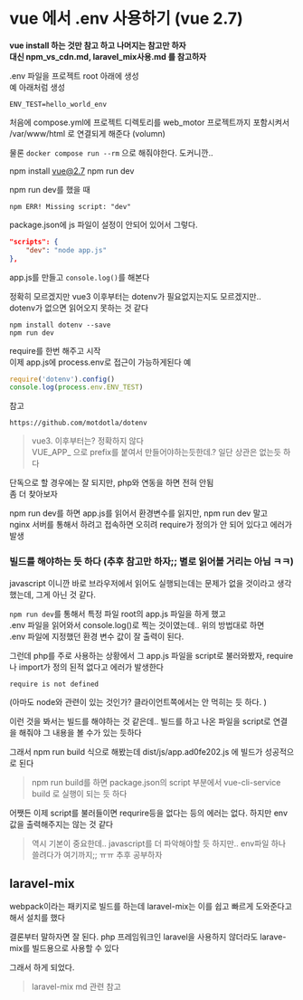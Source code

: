 # vue 에서 .env 사용하기  (vue 2.7)
**vue install 하는 것만 참고 하고 나머지는 참고만 하자**   
**대신 npm_vs_cdn.md, laravel_mix사용.md 를 참고하자**   

.env 파일을 프로젝트 root 아래에 생성  
예 아래처럼 생성
```
ENV_TEST=hello_world_env
```

처음에 compose.yml에 프로젝트 디렉토리를 web_motor 프로젝트까지 포함시켜서  /var/www/html 로 연결되게 해준다 (volumn)   

물론 `docker compose run --rm` 으로 해줘야한다. 도커니깐..

npm install vue@2.7
npm run dev

npm  run dev를 했을 때
```
npm ERR! Missing script: "dev"
```

package.json에 js 파일이 설정이 안되어 있어서 그렇다.   
```json
"scripts": {
    "dev": "node app.js"
},
```

app.js를 만들고 `console.log()`를 해본다   

정확히 모르겠지만 vue3 이후부터는 dotenv가 필요없지는지도 모르겠지만..  
dotenv가 없으면 읽어오지 못하는 것 같다   

```
npm install dotenv --save
npm run dev
```

require를 한번 해주고 시작   
이제 app.js에 process.env로 접근이 가능하게된다 
예

```js
require('dotenv').config()
console.log(process.env.ENV_TEST)
```

참고
```
https://github.com/motdotla/dotenv
```

> vue3. 이후부터는? 정확하지 않다   
VUE_APP_ 으로 prefix를 붙여서 만들어야하는듯한데.? 일단 상관은 없는듯 하다

단독으로 할 경우에는 잘 되지만, php와 연동을 하면 전혀 안됨   
좀 더 찾아보자

npm run dev를 하면 app.js를 읽어서 환경변수를 읽지만, npm run dev 말고  
nginx 서버를 통해서 하려고 접속하면 오히려 require가 정의가 안 되어 있다고 에러가 발생  



### 빌드를 해야하는 듯 하다 (추후 참고만 하자;; 별로 읽어볼 거리는 아님 ㅋㅋ)
javascript 이니깐 바로 브라우저에서 읽어도 실행되는데는 문제가 없을 것이라고 생각했는데, 그게 아닌 것 같다.   

`npm run dev`를 통해서 특정 파일 root의 app.js 파일을 하게 했고  
.env 파일을 읽어와서 console.log()로 찍는 것이였는데.. 위의 방법대로 하면   
.env 파일에 지정했던 환경 변수 값이 잘 출력이 된다.   

그런데 php를 주로 사용하는 상황에서 그 app.js 파일을 script로 불러와봤자, require 나 import가 정의 된적 없다고 에러가 발생한다   

```
require is not defined
```
(아마도 node와 관련이 있는 것인가? 클라이언트쪽에서는 안 먹히는 듯 하다. )

이런 것을 봐서는 빌드를 해야하는 것 같은데.. 빌드를 하고 나온 파일을 script로 연결을 해줘야 그 내용을 볼 수가 있는 듯하다 

그래서 npm run build 식으로 해봤는데  dist/js/app.ad0fe202.js  에 빌드가 성공적으로 된다  

> npm run build를 하면 package.json의 script 부분에서 vue-cli-service build 로 실행이 되는 듯 하다   

어쨋든 이제 script를 불러들이면 requrire등을 없다는 등의 에러는 없다. 하지만 env 값을 출력해주지는 않는 것 같다

> 역시 기본이 중요한데.. javascript를 더 파악해야할 듯 하지만.. env파일 하나 쓸려다가 여기까지;; ㅠㅠ 추후 공부하자


## laravel-mix
webpack이라는 패키지로 빌드를 하는데 laravel-mix는 이를 쉽고 빠르게 도와준다고 해서 설치를 했다   

결론부터 말하자면 잘 된다. php 프레임워크인 laravel을 사용하지 않더라도 larave-mix를 빌드용으로 사용할 수 있다   

그래서 하게 되었다.  

> laravel-mix md 관련 참고
